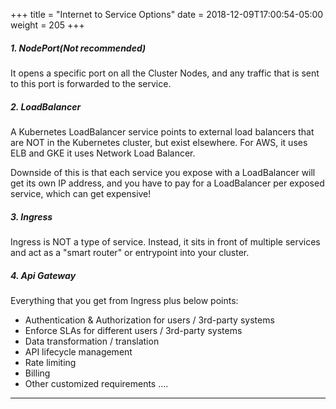 +++
title = "Internet to Service Options"
date = 2018-12-09T17:00:54-05:00
weight = 205
+++

##### 1. NodePort(Not recommended)

It opens a specific port on all the Cluster Nodes, and any traffic that is sent to this port is forwarded to the service.

##### 2. LoadBalancer

A Kubernetes LoadBalancer service points to external load balancers that are NOT in the Kubernetes cluster, but exist elsewhere. For AWS, it uses ELB and GKE it uses Network Load Balancer.

Downside of this is that each service you expose with a LoadBalancer will get its own IP address, and you have to pay for a LoadBalancer per exposed service, which can get expensive!

##### 3. Ingress

Ingress is NOT a type of service. Instead, it sits in front of multiple services and act as a "smart router" or entrypoint into your cluster.

##### 4. Api Gateway

Everything that you get from Ingress plus below points:

* Authentication & Authorization for users / 3rd-party systems
* Enforce SLAs for different users / 3rd-party systems
* Data transformation / translation
* API lifecycle management
* Rate limiting
* Billing
* Other customized requirements ….

___

